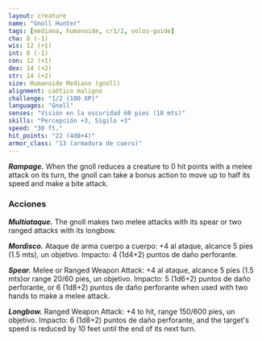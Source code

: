 ```yaml
---
layout: creature
name: "Gnoll Hunter"
tags: [mediana, humanoide, cr1/2, volos-guide]
cha: 8 (-1)
wis: 12 (+1)
int: 8 (-1)
con: 12 (+1)
dex: 14 (+2)
str: 14 (+2)
size: Humanoide Mediano (gnoll)
alignment: caótico maligno
challenge: "1/2 (100 XP)"
languages: "Gnoll"
senses: "Visión en la oscuridad 60 pies (18 mts)"
skills: "Percepción +3, Sigilo +3"
speed: "30 ft."
hit_points: "22 (4d8+4)"
armor_class: "13 (armadura de cuero)"
---
```


***Rampage.*** When the gnoll reduces a creature to 0 hit points with a melee attack on its turn, the gnoll can take a bonus action to move up to half its speed and make a bite attack.

### Acciones

***Multiataque.*** The gnoll makes two melee attacks with its spear or two ranged attacks with its longbow.

***Mordisco.*** Ataque de arma cuerpo a cuerpo: +4 al ataque, alcance 5 pies (1.5 mts), un objetivo. Impacto: 4 (1d4+2) puntos de daño perforante.

***Spear.*** Melee or Ranged Weapon Attack: +4 al ataque, alcance 5 pies (1.5 mts)or range 20/60 pies, un objetivo. Impacto: 5 (1d6+2) puntos de daño perforante, or 6 (1d8+2) puntos de daño perforante when used with two hands to make a melee attack.

***Longbow.*** Ranged Weapon Attack: +4 to hit, range 150/600 pies, un objetivo. Impacto: 6 (1d8+2) puntos de daño perforante, and the target's speed is reduced by 10 feet until the end of its next turn.